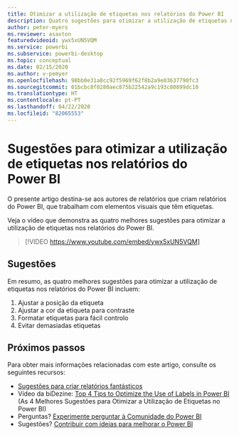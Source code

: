```yaml
---
title: Otimizar a utilização de etiquetas nos relatórios do Power BI
description: Quatro sugestões para otimizar a utilização de etiquetas nos elementos visuais de relatórios do Power BI, no Power BI Desktop ou no serviço Power BI.
author: peter-myers
ms.reviewer: asaxton
featuredvideoid: ywx5xUN5VQM
ms.service: powerbi
ms.subservice: powerbi-desktop
ms.topic: conceptual
ms.date: 02/15/2020
ms.author: v-pemyer
ms.openlocfilehash: 98bb0e31a8cc92f5969f62f8b2a9e03637790fc3
ms.sourcegitcommit: 01bcbc8f0280aec875b22542a9c193c80899dc10
ms.translationtype: HT
ms.contentlocale: pt-PT
ms.lasthandoff: 04/22/2020
ms.locfileid: "82065553"
---
```

# <a name="tips-to-optimize-the-use-of-labels-in-power-bi-reports"></a>Sugestões para otimizar a utilização de etiquetas nos relatórios do Power BI

O presente artigo destina-se aos autores de relatórios que criam relatórios do Power BI, que trabalham com elementos visuais que têm etiquetas.

Veja o vídeo que demonstra as quatro melhores sugestões para otimizar a utilização de etiquetas nos relatórios do Power BI.

> [!VIDEO https://www.youtube.com/embed/ywx5xUN5VQM]

## <a name="tips"></a>Sugestões

Em resumo, as quatro melhores sugestões para otimizar a utilização de etiquetas nos relatórios do Power BI incluem:

1. Ajustar a posição da etiqueta
1. Ajustar a cor da etiqueta para contraste
1. Formatar etiquetas para fácil controlo
1. Evitar demasiadas etiquetas

## <a name="next-steps"></a>Próximos passos

Para obter mais informações relacionadas com este artigo, consulte os seguintes recursos:

- [Sugestões para criar relatórios fantásticos](../desktop-tips-and-tricks-for-creating-reports.md)
- Vídeo da biDezine: [Top 4 Tips to Optimize the Use of Labels in Power BI](https://www.youtube.com/watch?v=ywx5xUN5VQM) (As 4 Melhores Sugestões para Otimizar a Utilização de Etiquetas no Power BI)
- Perguntas? [Experimente perguntar à Comunidade do Power BI](https://community.powerbi.com/)
- Sugestões? [Contribuir com ideias para melhorar o Power BI](https://ideas.powerbi.com)
